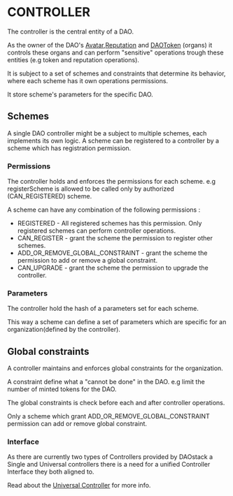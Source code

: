 # CONTROLLER

The controller is the central entity of a DAO.

As the owner of the DAO's [Avatar](./Avatar.md),[Reputation](Reputation.md) and [DAOToken](DAOToken.md) (organs) it controls these organs and can perform "sensitive"
operations trough these entities (e.g token and reputation operations).

It is subject to a set of schemes and constraints that determine its behavior, where each scheme has it own operations permissions.

It store scheme's parameters for the specific DAO.



## Schemes

A single DAO controller might be a subject to multiple schemes, each implements its own logic.
A scheme can be registered to a controller by a scheme which has registration permission.


### Permissions

The controller holds and enforces the permissions for each scheme.
e.g registerScheme is allowed to be called only by authorized (CAN_REGISTERED) scheme.  

A scheme can have any combination of the following permissions  :
 - REGISTERED -  All registered schemes has this permission.
                 Only registered schemes can perform controller operations.
 - CAN_REGISTER - grant the scheme the permission to register other schemes.
 - ADD_OR_REMOVE_GLOBAL_CONSTRAINT - grant the scheme the permission to add or remove a global constraint.
 - CAN_UPGRADE - grant the scheme the permission to upgrade the controller.

### Parameters

The controller hold the hash of a parameters set for each scheme.

This way a scheme can define a set of parameters which are specific for an organization(defined by the controller).

## Global constraints

A controller maintains and enforces global constraints for the organization.

A constraint define what a "cannot be done" in the DAO. e.g limit the number of minted tokens for the DAO.

The global constraints is check before each and after controller operations.

Only a scheme which grant ADD_OR_REMOVE_GLOBAL_CONSTRAINT permission can add or remove global constraint.

### Interface 

As there are currently two types of Controllers provided by DAOstack a Single and Universal controllers there is a need for a unified Controller Interface they both aligned to.

Read about the [Universal Controller](UController.md) for more info. 

